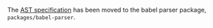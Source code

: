 The [AST specification](https://github.com/babel/babel/blob/main/packages/babel-parser/ast/spec.md) has been moved to the babel parser package, `packages/babel-parser`.
